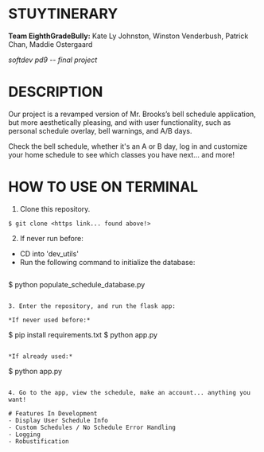 # STUYTINERARY

**Team EighthGradeBully:** Kate Ly Johnston, Winston Venderbush, Patrick Chan, Maddie Ostergaard

*softdev pd9 -- final project*


# DESCRIPTION

Our project is a revamped version of Mr. Brooks’s bell schedule application, but more aesthetically pleasing, and with user functionality, such as personal schedule overlay, bell warnings, and A/B days.

Check the bell schedule, whether it's an A or B day, log in and customize your home schedule to see which classes you have next... and more!

# HOW TO USE ON TERMINAL

1. Clone this repository.

```
$ git clone <https link... found above!>
```

2. If never run before:

- CD into 'dev_utils'
- Run the following command to initialize the database:
  ```
$ python populate_schedule_database.py
  ```

3. Enter the repository, and run the flask app:

  *If never used before:*

  ```
  $ pip install requirements.txt
  $ python app.py
  ```

  *If already used:*

  ```
  $ python app.py
  ```

4. Go to the app, view the schedule, make an account... anything you want!

# Features In Development
- Display User Schedule Info
- Custom Schedules / No Schedule Error Handling
- Logging
- Robustification
